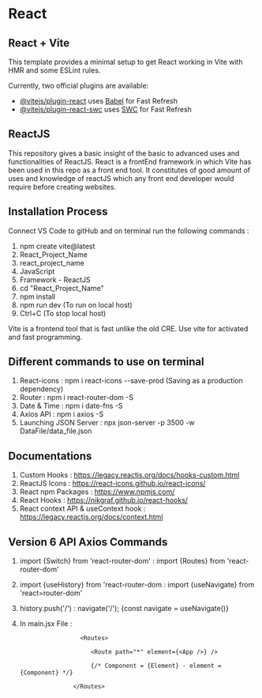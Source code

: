 # React
## React + Vite

This template provides a minimal setup to get React working in Vite with HMR and some ESLint rules.

Currently, two official plugins are available:

- [@vitejs/plugin-react](https://github.com/vitejs/vite-plugin-react/blob/main/packages/plugin-react/README.md) uses [Babel](https://babeljs.io/) for Fast Refresh
- [@vitejs/plugin-react-swc](https://github.com/vitejs/vite-plugin-react-swc) uses [SWC](https://swc.rs/) for Fast Refresh

## ReactJS

This repository gives a basic insight of the basic to advanced uses and functionalities of ReactJS. React is a frontEnd framework in which Vite has been used in this repo as a front end tool. It constitutes of good amount of uses and knowledge of reactJS which any front end developer would require before creating websites.

## Installation Process
Connect VS Code to gitHub and on terminal run the following commands : 
1. npm create vite@latest
2. React_Project_Name
3. react_project_name
4. JavaScript
5. Framework - ReactJS
6. cd "React_Project_Name"
7. npm install
8. npm run dev (To run on local host)
9. Ctrl+C (To stop local host)

Vite is a frontend tool that is fast unlike the old CRE. Use vite for activated and fast programming.

## Different commands to use on terminal 
1. React-icons : npm i react-icons --save-prod (Saving as a production dependency)
2. Router : npm i react-router-dom -S
3. Date & Time : npm i date-fns -S
4. Axios API : npm i axios -S
5. Launching JSON Server : npx json-server -p 3500 -w DataFile/data_file.json

## Documentations 
1. Custom Hooks : https://legacy.reactjs.org/docs/hooks-custom.html
2. ReactJS Icons : https://react-icons.github.io/react-icons/
3. React npm Packages : https://www.npmjs.com/
4. React Hooks : https://nikgraf.github.io/react-hooks/
5. React context API & useContext hook : https://legacy.reactjs.org/docs/context.html

## Version 6 API Axios Commands
1. import {Switch} from 'react-router-dom' : import {Routes} from 'react-router-dom'
2. import {useHistory} from 'react-router-dom : import {useNavigate} from 'react=router-dom'
3. history.push('/') : navigate('/'); {const navigate = useNavigate()}
4. In main.jsx File :
   
                        <Routes>

                           <Route path="*" element={<App />} />
   
                           {/* Component = {Element} - element = {Component} */}
   
                      </Routes>
